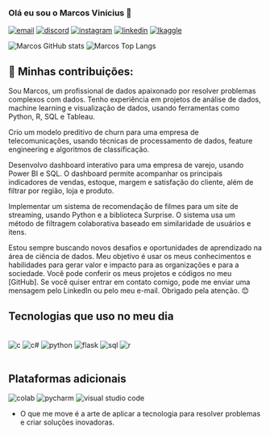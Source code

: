 ### Olá eu sou o Marcos Vinicius 👋

[![email](https://img.shields.io/badge/Gmail-D14836?style=for-the-badge&logo=gmail&logoColor=white)](marcos12vini2@gmail.com)    [![discord](https://img.shields.io/badge/Discord-7289DA?style=for-the-badge&logo=discord&logoColor=white)](marcosamb98)   [![instagram](https://img.shields.io/badge/Instagram-E4405F?style=for-the-badge&logo=instagram&logoColor=white)](https://www.instagram.com/limamarcoss1/)   [![linkedin](https://img.shields.io/badge/LinkedIn-0077B5?style=for-the-badge&logo=linkedin&logoColor=white)](http://www.linkedin.com/in/marcosdados)
 [![lkaggle](https://img.shields.io/badge/Kaggle-20BEFF?style=for-the-badge&logo=Kaggle&logoColor=white)](https://www.kaggle.com/marcosengedados)

![Marcos GitHub stats](https://github-readme-stats.vercel.app/api?username=marcosengdados&show_icons=true&theme=radical)  ![Marcos Top Langs](https://github-readme-stats.vercel.app/api/top-langs/?username=marcosengdados&hide_progress=true)

## 🌱 Minhas contribuições:

Sou Marcos, um profissional de dados apaixonado por resolver problemas complexos com dados. Tenho experiência em projetos de análise de dados, machine learning e visualização de dados, usando ferramentas como Python, R, SQL e Tableau.

Crio um modelo preditivo de churn para uma empresa de telecomunicações, usando técnicas de processamento de dados, feature engineering e algoritmos de classificação.

Desenvolvo dashboard interativo para uma empresa de varejo, usando Power BI e SQL. O dashboard permite acompanhar os principais indicadores de vendas, estoque, margem e satisfação do cliente, além de filtrar por região, loja e produto.

Implementar um sistema de recomendação de filmes para um site de streaming, usando Python e a biblioteca Surprise. O sistema usa um método de filtragem colaborativa baseado em similaridade de usuários e itens.

Estou sempre buscando novos desafios e oportunidades de aprendizado na área de ciência de dados. Meu objetivo é usar os meus conhecimentos e habilidades para gerar valor e impacto para as organizações e para a sociedade. Você pode conferir os meus projetos e códigos no meu [GitHub]. Se você quiser entrar em contato comigo, pode me enviar uma mensagem pelo LinkedIn ou pelo meu e-mail. Obrigado pela atenção. 😊

## Tecnologias que uso no meu dia 

<div style ="display: inline_block"><br/>
 <img align ="center" alt ="c" src="https://img.shields.io/badge/C-00599C?style=for-the-badge&logo=c&logoColor=white" />
 <img align ="center" alt ="c#" src="https://img.shields.io/badge/C%2B%2B-00599C?style=for-the-badge&logo=c%2B%2B&logoColor=white" />
 <img align ="center" alt ="python" src="https://img.shields.io/badge/Python-14354C?style=for-the-badge&logo=python&logoColor=white" />
 <img align ="center" alt ="flask" src="https://img.shields.io/badge/Flask-000000?style=for-the-badge&logo=flask&logoColor=white" />
 <img align ="center" alt ="sql" src="https://img.shields.io/badge/MySQL-00000F?style=for-the-badge&logo=mysql&logoColor=white" />
 <img align ="center" alt ="r" src="https://img.shields.io/badge/R-276DC3?style=for-the-badge&logo=r&logoColor=white" />
</div><br/>

## Plataformas adicionais

![colab](https://img.shields.io/badge/Colab-F9AB00?style=for-the-badge&logo=googlecolab&color=525252)    ![pycharm](https://img.shields.io/badge/PyCharm-000000.svg?&style=for-the-badge&logo=PyCharm&logoColor=white)      ![visual studio code](https://img.shields.io/badge/Made%20for-VSCode-1f425f.svg)

* O que me move é a arte de aplicar a tecnologia para resolver problemas e criar soluções inovadoras.
